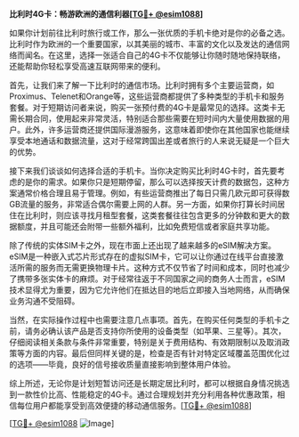 **比利时4G卡：畅游欧洲的通信利器[[TG💪+ @esim1088](https://t.me/s/esim1088)]**

如果你计划前往比利时旅行或工作，那么一张优质的手机卡绝对是你的必备之选。比利时作为欧洲的一个重要国家，以其美丽的城市、丰富的文化以及发达的通信网络而闻名。在这里，选择一张适合自己的4G卡不仅能够让你随时随地保持联络，还能帮助你轻松享受高速互联网带来的便利。

首先，让我们来了解一下比利时的通信市场。比利时拥有多个主要运营商，如Proximus、Telenet和Orange等，这些运营商都提供了多种类型的手机卡和服务套餐。对于短期访问者来说，购买一张预付费的4G卡是最常见的选择。这类卡无需长期合同，使用起来非常灵活，特别适合那些需要在短时间内大量使用数据的用户。此外，许多运营商还提供国际漫游服务，这意味着即使你在其他国家也能继续享受本地通话和数据流量，这对于经常跨国出差或者旅行的人来说无疑是一个巨大的优势。

接下来我们谈谈如何选择合适的手机卡。当你决定购买比利时4G卡时，首先要考虑的是你的需求。如果你只是短期停留，那么可以选择按天计费的数据包，这种方案通常价格合理且易于管理。例如，有些运营商推出了每日只需几欧元即可获得数GB流量的服务，非常适合偶尔需要上网的人群。另一方面，如果你打算长时间居住在比利时，则应该寻找月租型套餐，这类套餐往往包含更多的分钟数和更大的数据额度，并且可能还会附带一些额外福利，比如免费短信或者家庭共享功能。

除了传统的实体SIM卡之外，现在市面上还出现了越来越多的eSIM解决方案。eSIM是一种嵌入式芯片形式存在的虚拟SIM卡，它可以让你通过在线平台直接激活所需的服务而无需更换物理卡片。这种方式不仅节省了时间和成本，同时也减少了携带多张实体卡的麻烦。对于经常往返于不同国家之间的商务人士而言，eSIM技术显得尤为重要，因为它允许他们在抵达目的地后立即接入当地网络，从而确保业务沟通不受阻碍。

当然，在实际操作过程中也需要注意几点事项。首先，在购买任何类型的手机卡之前，请务必确认该产品是否支持你所使用的设备类型（如苹果、三星等）。其次，仔细阅读相关条款与条件非常重要，特别是关于费用结构、有效期限制以及取消政策等方面的内容。最后但同样关键的是，检查是否有针对特定区域覆盖范围优化过的选项——毕竟，良好的信号接收质量直接影响到整体用户体验。

综上所述，无论你是计划短暂访问还是长期定居比利时，都可以根据自身情况挑选到一款性价比高、性能稳定的4G卡。通过合理规划并充分利用各种优惠政策，相信每位用户都能享受到高效便捷的移动通信服务。[[TG💪+ @esim1088](https://t.me/s/esim1088)]

[[TG💪+ @esim1088](https://t.me/s/esim1088) ![Image](https://i.postimg.cc/4NQfJmqS/Snipaste-2025-05-13-00-14-12.png)]